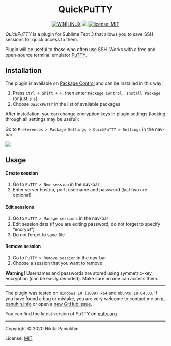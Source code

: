 <h1 align="center">QuickPuTTY</h1>

<div class="badges" align="center">
	<a href="https://packagecontrol.io/packages/QuickPuTTY"><img src="https://img.shields.io/badge/WIN-LINUX-f08989?labelColor=99c1f0&style=flat-square&cacheSeconds=260000" alt="WIN|LINUX"></a>
	<a href="https://packagecontrol.io/packages/QuickPuTTY" target="_blank" title="Package Control: QuickPuTTY"><img src="https://img.shields.io/packagecontrol/dt/QuickPuTTY?color=success&style=flat-square&cacheSeconds=1000"></a>
	<a href="http://n-panuhin.info/license.html" target="_blank" title="license: MIT"><img alt="license: MIT" src="https://img.shields.io/badge/license-MIT-blue.svg?color=informational&style=flat-square&cacheSeconds=260000"></a>
	<br>
</div>

*QuickPuTTY* is a plugin for Sublime Text 3 that allows you to save SSH sessions for quick access to them.

Plugin will be useful to those who often use SSH.
Works with a free and open-source terminal emulator [PuTTY](https://putty.org "Visit putty.org").

<!-- ![](./messages/usage.gif) -->

<h2>Installation</h2>

The plugin is available on [Package Control](https://packagecontrol.io/packages/QuickPuTTY "QuickPuTTY page on packagecontrol.io") and can be installed in this way:

1.  Press `Ctrl + Shift + P`, then enter `Package Control: Install Package` (or just `ins`)
2.  Choose `QuickPuTTY` in the list of available packages

After installation, you can change encryption keys in plugin settings (looking through all settings may be useful):

Go to `Preferences > Package Settings > QuickPuTTY > Settings` in the nav-bar.

![](./messages/installation.gif)

## Usage

#### Create session

1.  Go to `PuTTY > New session` in the nav-bar
2.  Enter server host/ip, port, username and password (last two are optional)

#### Edit sessions

1.  Go to `PuTTY > Manage sessions` in the nav-bar
2.  Edit session data (if you are editing password, do not forget to specify “encrypt”)
3.  Do not forget to save file

#### Remove session

1.  Go to `PuTTY > Remove session` in the nav-bar
2.  Choose a session that you want to remove

**Warning!** Usernames and passwords are stored using symmetric-key encryption (can be easily decoded). Make sure no one can access them.

-------------------------------------------

The plugin was tested on `Windows 10 (1809) x64` and `Ubuntu 18.04.03`.
If you have found a bug or mistake, you are very welcome to contact me on [n-panuhin.info](https://n-panuhin.info "Visit n-panuhin.info") or open a [new GitHub issue](https://github.com/Nikita-Panyuhin/QuickPuTTY/issues/new "Open QuickPuTTY GitHub Issues").

You can find the latest version of PuTTY on [putty.org](https://putty.org "Visit putty.org")

-------------------------------------------

Copyright &copy; 2020 Nikita Paniukhin

License: [MIT](http://n-panuhin.info/license.html "Visit n-panuhin.info/license")